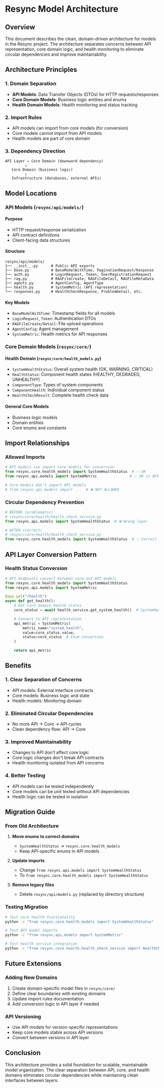 # Resync Model Architecture

## Overview

This document describes the clean, domain-driven architecture for models in the Resync project. The architecture separates concerns between API representation, core domain logic, and health monitoring to eliminate circular dependencies and improve maintainability.

## Architecture Principles

### 1. Domain Separation
- **API Models**: Data Transfer Objects (DTOs) for HTTP requests/responses
- **Core Domain Models**: Business logic entities and enums
- **Health Domain Models**: Health monitoring and status tracking

### 2. Import Rules
- API models can import from core models (for conversion)
- Core models cannot import from API models
- Health models are part of core domain

### 3. Dependency Direction
```
API Layer → Core Domain (downward dependency)
         ↓
   Core Domain (business logic)
         ↓
   Infrastructure (databases, external APIs)
```

## Model Locations

### API Models (`resync/api/models/`)

#### Purpose
- HTTP request/response serialization
- API contract definitions
- Client-facing data structures

#### Structure
```
resync/api/models/
├── __init__.py      # Public API exports
├── base.py          # BaseModelWithTime, PaginationRequest/Response
├── auth.py          # LoginRequest, Token, UserRegistrationRequest
├── rag.py           # RAGFileCreate, RAGFileDetail, RAGFileMetaData
├── agents.py        # AgentConfig, AgentType
├── health.py        # SystemMetric (API representation)
└── responses.py     # HealthCheckResponse, ProblemDetail, etc.
```

#### Key Models
- `BaseModelWithTime`: Timestamp fields for all models
- `LoginRequest`, `Token`: Authentication DTOs
- `RAGFileCreate/Detail`: File upload operations
- `AgentConfig`: Agent management
- `SystemMetric`: Health metrics for API responses

### Core Domain Models (`resync/core/`)

#### Health Domain (`resync/core/health_models.py`)
- `SystemHealthStatus`: Overall system health (OK, WARNING, CRITICAL)
- `HealthStatus`: Component health states (HEALTHY, DEGRADED, UNHEALTHY)
- `ComponentType`: Types of system components
- `ComponentHealth`: Individual component status
- `HealthCheckResult`: Complete health check data

#### General Core Models
- Business logic models
- Domain entities
- Core enums and constants

## Import Relationships

### Allowed Imports
```python
# API models can import core models for conversion
from resync.core.health_models import SystemHealthStatus  # ✅ OK
from resync.api.models import SystemMetric               # ✅ OK in API layer

# Core models don't import API models
# from resync.api.models import ...  # ❌ NOT ALLOWED
```

### Circular Dependency Prevention
```python
# BEFORE (problematic)
# resync/core/health/health_check_service.py
from resync.api.models import SystemHealthStatus  # ❌ Wrong layer

# AFTER (correct)
# resync/core/health/health_check_service.py
from resync.core.health_models import SystemHealthStatus  # ✅ Correct layer
```

## API Layer Conversion Pattern

### Health Status Conversion
```python
# API endpoints convert between core and API models
from resync.core.health_models import SystemHealthStatus
from resync.api.models import SystemMetric

@app.get("/health")
async def get_health():
    # Get core domain health status
    core_status = await health_service.get_system_health()  # SystemHealthStatus

    # Convert to API representation
    api_metric = SystemMetric(
        metric_name="system_health",
        value=core_status.value,
        status=core_status  # Enum conversion
    )

    return api_metric
```

## Benefits

### 1. Clear Separation of Concerns
- API models: External interface contracts
- Core models: Business logic and state
- Health models: Monitoring domain

### 2. Eliminated Circular Dependencies
- No more API → Core → API cycles
- Clean dependency flow: API → Core

### 3. Improved Maintainability
- Changes to API don't affect core logic
- Core logic changes don't break API contracts
- Health monitoring isolated from API concerns

### 4. Better Testing
- API models can be tested independently
- Core models can be unit tested without API dependencies
- Health logic can be tested in isolation

## Migration Guide

### From Old Architecture
1. **Move enums to correct domains**
   - `SystemHealthStatus` → `resync.core.health_models`
   - Keep API-specific enums in API models

2. **Update imports**
   - Change `from resync.api.models import SystemHealthStatus`
   - To `from resync.core.health_models import SystemHealthStatus`

3. **Remove legacy files**
   - Delete `resync/api/models.py` (replaced by directory structure)

### Testing Migration
```bash
# Test core health functionality
python -c "from resync.core.health_models import SystemHealthStatus"

# Test API model imports
python -c "from resync.api.models import SystemMetric"

# Test health service integration
python -c "from resync.core.health.health_check_service import HealthCheckService"
```

## Future Extensions

### Adding New Domains
1. Create domain-specific model files in `resync/core/`
2. Define clear boundaries with existing domains
3. Update import rules documentation
4. Add conversion logic in API layer if needed

### API Versioning
- Use API models for version-specific representations
- Keep core models stable across API versions
- Convert between versions in API layer

## Conclusion

This architecture provides a solid foundation for scalable, maintainable model organization. The clear separation between API, core, and health domains eliminates circular dependencies while maintaining clean interfaces between layers.

















